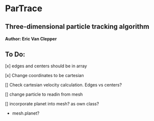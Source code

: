 # ParTrace

## Three-dimensional particle tracking algorithm

#### Author: Eric Van Clepper

## To Do:

[x] edges and centers should be in array

[x] Change coordinates to be cartesian

[] Check cartesian velocity calculation. Edges vs centers?

[] change particle to readin from mesh

[] incorporate planet into mesh? as own class?

- mesh.planet?